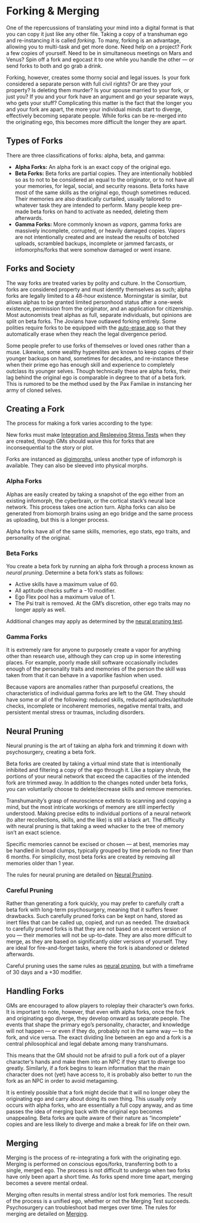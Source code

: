 # Forking & Merging

One of the repercussions of translating your mind into a digital format is that you can copy it just like any other file. Taking a copy of a transhuman ego and re-instancing it is called _forking_. To many, forking is an advantage, allowing you to multi-task and get more done. Need help on a project? Fork a few copies of yourself. Need to be in simultaneous meetings on Mars and Venus? Spin off a fork and egocast it to one while you handle the other — or send forks to both and go grab a drink.

Forking, however, creates some thorny social and legal issues. Is your fork considered a separate person with full civil rights? Or are they your property? Is deleting them murder? Is your spouse married to your fork, or just you? If you and your fork have an argument and go your separate ways, who gets your stuff? Complicating this matter is the fact that the longer you and your fork are apart, the more your individual minds start to diverge, effectively becoming separate people. While forks can be re-merged into the originating ego, this becomes more difficult the longer they are apart.

## Types of Forks

There are three classifications of forks: alpha, beta, and gamma:

- **Alpha Forks:** An alpha fork is an exact copy of the original ego.
- **Beta Forks:** Beta forks are partial copies. They are intentionally hobbled so as to not to be considered an equal to the originator, or to not have all your memories, for legal, social, and security reasons. Beta forks have most of the same skills as the original ego, though sometimes reduced. Their memories are also drastically curtailed, usually tailored to whatever task they are intended to perform. Many people keep pre-made beta forks on hand to activate as needed, deleting them afterwards.
- **Gamma Forks:** More commonly known as _vapors_, gamma forks are massively incomplete, corrupted, or heavily damaged copies. Vapors are not intentionally created and are instead the results of botched uploads, scrambled backups, incomplete or jammed farcasts, or infomorphs/forks that were somehow damaged or went insane.

## Forks and Society

The way forks are treated varies by polity and culture. In the Consortium, forks are considered property and must identify themselves as such; alpha forks are legally limited to a 48-hour existence. Morningstar is similar, but allows alphas to be granted limited personhood status after a one-week existence, permission from the originator, and an application for citizenship. Most autonomists treat alphas as full, separate individuals, but opinions are split on beta forks. The Jovians have outlawed forking entirely. Some polities require forks to be equipped with the [auto-erase app](../16/12-meshware.md) so that they automatically erase when they reach the legal divergence period.

Some people prefer to use forks of themselves or loved ones rather than a muse. Likewise, some wealthy hyperelites are known to keep copies of their younger backups on hand, sometimes for decades, and re-instance these when their prime ego has enough skill and experience to completely outclass its younger selves. Though technically these are alpha forks, their lag behind the original ego is comparable in degree to that of a beta fork. This is rumored to be the method used by the Pax Familae in instancing her army of cloned selves.

## Creating a Fork

The process for making a fork varies according to the type:

New forks must make [Integration and Resleeving Stress Tests](02-resleeving.md#resleeving-tests) when they are created, though GMs should waive this for forks that are inconsequential to the story or plot.

Forks are instanced as [digimorphs](../04/26-infomorphs.md#digimorph), unless another type of infomorph is available. They can also be sleeved into physical morphs.

### Alpha Forks

Alphas are easily created by taking a snapshot of the ego either from an existing infomorph, the cyberbrain, or the cortical stack’s neural lace network. This process takes one action turn. Alpha forks can also be generated from biomorph brains using an ego bridge and the same process as uploading, but this is a longer process.

Alpha forks have all of the same skills, memories, ego stats, ego traits, and personality of the original.

### Beta Forks

You create a beta fork by running an alpha fork through a process known as _neural pruning_. Determine a beta fork’s stats as follows:

- Active skills have a maximum value of 60.
- All aptitude checks suffer a −10 modifier.
- Ego Flex pool has a maximum value of 1.
- The Psi trait is removed. At the GM’s discretion, other ego traits may no longer apply as well.

Additional changes may apply as determined by the [neural pruning test](06-psychosurgery-procedures.md#neural-pruning).

### Gamma Forks

It is extremely rare for anyone to purposely create a vapor for anything other than research use, although they can crop up in some interesting places. For example, poorly made skill software occasionally includes enough of the personality traits and memories of the person the skill was taken from that it can behave in a vaporlike fashion when used.

Because vapors are anomalies rather than purposeful creations, the characteristics of individual gamma forks are left to the GM. They should have some or all of the following: reduced skills, reduced aptitudes/aptitude checks, incomplete or incoherent memories, negative mental traits, and persistent mental stress or traumas, including disorders.

## Neural Pruning

Neural pruning is the art of taking an alpha fork and trimming it down with psychosurgery, creating a beta fork.

Beta forks are created by taking a virtual mind state that is intentionally inhibited and filtering a copy of the ego through it. Like a topiary shrub, the portions of your neural network that exceed the capacities of the intended fork are trimmed away. In addition to the changes noted under beta forks, you can voluntarily choose to delete/decrease skills and remove memories.

Transhumanity’s grasp of neuroscience extends to scanning and copying a mind, but the most intricate workings of memory are still imperfectly understood. Making precise edits to individual portions of a neural network (to alter recollections, skills, and the like) is still a black art. The difficulty with neural pruning is that taking a weed whacker to the tree of memory isn’t an exact science.

Specific memories cannot be excised or chosen — at best, memories may be handled in broad clumps, typically grouped by time periods no finer than 6 months. For simplicity, most beta forks are created by removing all memories older than 1 year.

The rules for neural pruning are detailed on [Neural Pruning](06-psychosurgery-procedures.md#neural-pruning).

### Careful Pruning

Rather than generating a fork quickly, you may prefer to carefully craft a beta fork with long-term psychosurgery, meaning that it suffers fewer drawbacks. Such carefully pruned forks can be kept on hand, stored as inert files that can be called up, copied, and run as needed. The drawback to carefully pruned forks is that they are not based on a recent version of you — their memories will not be up-to-date. They are also more difficult to merge, as they are based on significantly older versions of yourself. They are ideal for fire-and-forget tasks, where the fork is abandoned or deleted afterwards.

Careful pruning uses the same rules as [neural pruning](06-psychosurgery-procedures.md#neural-pruning), but with a timeframe of 30 days and a +30 modifier.

## Handling Forks

GMs are encouraged to allow players to roleplay their character’s own forks. It is important to note, however, that even with alpha forks, once the fork and originating ego diverge, they develop onward as separate people. The events that shape the primary ego’s personality, character, and knowledge will not happen — or even if they do, probably not in the same way — to the fork, and vice versa. The exact dividing line between an ego and a fork is a central philosophical and legal debate among many transhumans.

This means that the GM should not be afraid to pull a fork out of a player character’s hands and make them into an NPC if they start to diverge too greatly. Similarly, if a fork begins to learn information that the main character does not (yet) have access to, it is probably also better to run the fork as an NPC in order to avoid metagaming.

It is entirely possible that a fork might decide that it will no longer obey the originating ego and carry about doing its own thing. This usually only occurs with alpha forks, who are essentially a full copy anyway, and as time passes the idea of merging back with the original ego becomes unappealing. Beta forks are quite aware of their nature as “incomplete” copies and are less likely to diverge and make a break for life on their own.

## Merging

Merging is the process of re-integrating a fork with the originating ego. Merging is performed on conscious egos/forks, transferring both to a single, merged ego. The process is not difficult to undergo when two forks have only been apart a short time. As forks spend more time apart, merging becomes a severe mental ordeal.

Merging often results in mental stress and/or lost fork memories. The result of the process is a unified ego, whether or not the Merging Test succeeds. Psychosurgery can troubleshoot bad merges over time. The rules for merging are detailed on [Merging](06-psychosurgery-procedures.md#merging).
